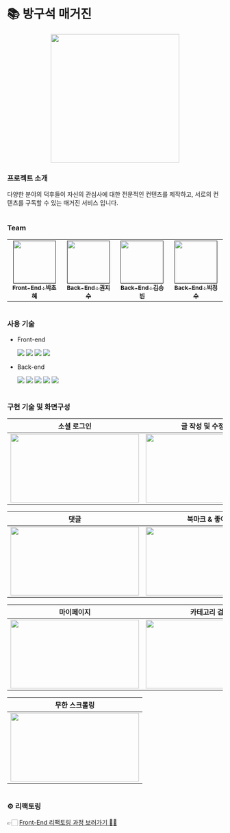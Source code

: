# 📚 방구석 매거진

<div align = "center">
  <img src = "https://github.com/ChohyePark/magazine/assets/122193843/10631514-4dba-4dea-b168-14c18cc29fbd" width = "300" height = "300">
</div>

### 프로젝트 소개

다양한 분야의 덕후들이 자신의 관심사에 대한 전문적인 컨텐츠를 제작하고, 서로의 컨텐츠를 구독할 수 있는 매거진 서비스 입니다. 

#

### Team

<table>
  <tbody>
    <tr>
      <td align="center"><a href=""><img src="https://github.com/ChohyePark/magazine/assets/122193843/285e403e-42b1-4c90-82de-217b9d6f0f82"width="100px;" alt=""/><br /><sub><b>Front-End : 박초혜 </b></sub></a><br /></td>
      <td align="center"><a href=""><img src="https://github.com/ChohyePark/magazine/assets/122193843/cdd41f17-17f8-4fab-a0e1-025a0b7aeb8f" width="100px;" alt=""/><br /><sub><b>Back-End : 권지수 </b></sub></a><br /></td>
      <td align="center"><a href=""><img src="https://github.com/ChohyePark/magazine/assets/122193843/6401a44b-1404-4f29-8100-2a26b8aa999c" width="100px;" alt=""/><br /><sub><b>Back-End : 김승빈 </b></sub></a><br /></td>
      <td align="center"><a href=""><img src="https://github.com/ChohyePark/magazine/assets/122193843/2e18cfd7-46f9-4fa9-b9eb-5d1bdef446f0" width="100px;" alt=""/><br /><sub><b>Back-End : 박정수 </b></sub></a><br /></td>
     <tr/>
  </tbody>
</table>

#

### 사용 기술 
* Front-end </br>

    <img src="https://img.shields.io/badge/react-blue?style=flat&logo=react&logoColor=white"> <img src="https://img.shields.io/badge/styledcomponents-pink?style=flat&logo=styledcomponents&logoColor=white">
    <img src="https://img.shields.io/badge/Redux-black?style=flat&logo=redux&logoColor=white"> <img src="https://img.shields.io/badge/JavaScript-green?style=flat&logo=javascript&logoColor=white"> 

* Back-end </br>

     <img src="https://img.shields.io/badge/SpringBoot-green?style=flat&logo=springboot&logoColor=white"> <img src="https://img.shields.io/badge/Java-darkgreen?style=flat&logo=java&logoColor=white">
  <img src="https://img.shields.io/badge/Jpa-skyblue?style=flat&logo=jpa&logoColor=white"> <img src="https://img.shields.io/badge/MySQL-navy?style=flat&logo=mysql&logoColor=white">
   <img src="https://img.shields.io/badge/Gradle-green?style=flat&logo=gradle&logoColor=white">
#

### 구현 기술 및 화면구성

|소셜 로그인|글 작성 및 수정 삭제|
|------|---|
|<img src = "https://github.com/ChohyePark/magazine/assets/122193843/3669456d-c910-4c23-8fde-bc8aec13e5ee" width = "300" height = "160">|<img src = "https://github.com/ChohyePark/magazine/assets/122193843/4a875165-d8e9-4063-8a00-b66869a6cf68" width = "300" height = "160">|

|댓글|북마크 & 좋아요|
|------|---|
|<img src = "https://github.com/ChohyePark/magazine/assets/122193843/2173176d-71d4-4c3a-8761-596455bf2aa4" width = "300" height = "160">|<img src = "https://github.com/ChohyePark/magazine/assets/122193843/f04461e2-742b-4618-90d2-137ac8c2df97" width = "300" height = "160">|

|마이페이지|카테고리 검색|
|------|---|
|<img src = "https://github.com/ChohyePark/magazine/assets/122193843/0e565ac6-1b28-47c1-b6b9-0c94e00e202a" width = "300" height = "160">|<img src = "https://github.com/ChohyePark/magazine/assets/122193843/0c167e78-1a87-4ef9-aac7-9c06482bc050" width = "300" height = "160">|


|무한 스크롤링|
|------|
|<img src = "https://github.com/ChohyePark/magazine/assets/122193843/0423b363-8a26-492c-8ded-031b22ff6bc1" width = "300" height = "160">|

#

### ⚙️ 리팩토링 
👉🏻 [  Front-End 리팩토링 과정 보러가기 👩‍💻 ](https://github.com/ChohyePark/magazine/wiki) 




